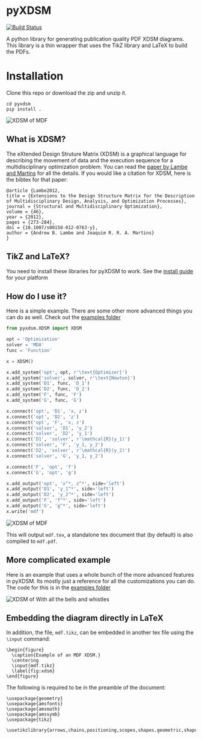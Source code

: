 # pyXDSM
[![Build Status](https://travis-ci.com/mdolab/pyXDSM.svg?branch=master)](https://travis-ci.com/mdolab/pyXDSM)

A python library for generating publication quality PDF XDSM diagrams.
This library is a thin wrapper that uses the TikZ library and LaTeX to build the PDFs.

# Installation
Clone this repo or download the zip and unzip it.

    cd pyxdsm
    pip install .

![XDSM of MDF](https://github.com/mdolab/pyXDSM/blob/master/images_for_readme/mdf.png)

## What is XDSM?
The eXtended Design Struture Matrix (XDSM) is a graphical language for describing the movement of data and the execution sequence for a  multidisciplinary optimization  problem.
You can read the [paper by Lambe and Martins](http://mdolab.engin.umich.edu/content/extensions-design-structure-matrix) for all the details.
If you  would like a citation for XDSM, here is the bibtex for that paper:

    @article {Lambe2012,
    title = {Extensions to the Design Structure Matrix for the Description of Multidisciplinary Design, Analysis, and Optimization Processes},
    journal = {Structural and Multidisciplinary Optimization},
    volume = {46},
    year = {2012},
    pages = {273-284},
    doi = {10.1007/s00158-012-0763-y},
    author = {Andrew B. Lambe and Joaquim R. R. A. Martins}
    }


## TikZ and LaTeX?
You need to install these libraries for pyXDSM to work. See the [install guide](https://www.latex-project.org/get/) for your platform

## How do I use it?
Here is a simple example. There are some other more advanced things you can do as well. Check out the [examples folder](https://github.com/mdolab/pyXDSM/blob/master/examples)
```python
from pyxdsm.XDSM import XDSM

opt = 'Optimization'
solver = 'MDA'
func = 'Function'

x = XDSM()

x.add_system('opt', opt, r'\text{Optimizer}')
x.add_system('solver', solver, r'\text{Newton}')
x.add_system('D1', func, 'D_1')
x.add_system('D2', func, 'D_2')
x.add_system('F', func, 'F')
x.add_system('G', func, 'G')

x.connect('opt', 'D1', 'x, z')
x.connect('opt', 'D2', 'z')
x.connect('opt', 'F', 'x, z')
x.connect('solver', 'D1', 'y_2')
x.connect('solver', 'D2', 'y_1')
x.connect('D1', 'solver', r'\mathcal{R}(y_1)')
x.connect('solver', 'F', 'y_1, y_2')
x.connect('D2', 'solver', r'\mathcal{R}(y_2)')
x.connect('solver', 'G', 'y_1, y_2')

x.connect('F', 'opt', 'f')
x.connect('G', 'opt', 'g')

x.add_output('opt', 'x^*, z^*', side='left')
x.add_output('D1', 'y_1^*', side='left')
x.add_output('D2', 'y_2^*', side='left')
x.add_output('F', 'f^*', side='left')
x.add_output('G', 'g^*', side='left')
x.write('mdf')
```
![XDSM of MDF](https://github.com/mdolab/pyXDSM/blob/master/images_for_readme/mdf.png)

This will output `mdf.tex`, a standalone tex document that (by default) is also compiled to `mdf.pdf`.

## More complicated example

Here is an example that uses a whole bunch of the more advanced features in pyXDSM. Its mostly just a reference for all the customizations you can do.
The code for this is in the [examples folder](https://github.com/mdolab/pyXDSM/blob/master/examples/kitchen_sink.py)

![XDSM of With all the bells and whistles](https://github.com/mdolab/pyXDSM/blob/master/images_for_readme/kitchen_sink.png)

## Embedding the diagram directly in LaTeX

In addition, the file, `mdf.tikz`, can be embedded in another tex file using
the `\input` command:

```
\begin{figure}
  \caption{Example of an MDF XDSM.}
  \centering
  \input{mdf.tikz}
  \label{fig:xdsm}
\end{figure}
```

The following is required to be in the preamble of the document:

```
\usepackage{geometry}
\usepackage{amsfonts}
\usepackage{amsmath}
\usepackage{amssymb}
\usepackage{tikz}

\usetikzlibrary{arrows,chains,positioning,scopes,shapes.geometric,shapes.misc,shadows}
```

